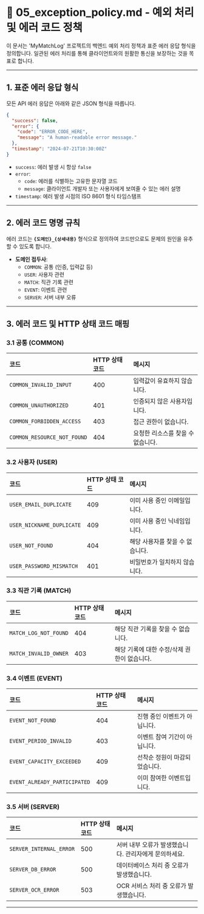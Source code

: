 # 📄 05_exception_policy.md - 예외 처리 및 에러 코드 정책

이 문서는 'MyMatchLog' 프로젝트의 백엔드 예외 처리 정책과 표준 에러 응답 형식을 정의합니다. 일관된 에러 처리를 통해 클라이언트와의 원활한 통신을 보장하는 것을 목표로 합니다.

---

## 1. 표준 에러 응답 형식

모든 API 에러 응답은 아래와 같은 JSON 형식을 따릅니다.

```json
{
  "success": false,
  "error": {
    "code": "ERROR_CODE_HERE",
    "message": "A human-readable error message."
  },
  "timestamp": "2024-07-21T10:30:00Z"
}
```

- `success`: 에러 발생 시 항상 `false`
- `error`:
  - `code`: 에러를 식별하는 고유한 문자열 코드
  - `message`: 클라이언트 개발자 또는 사용자에게 보여줄 수 있는 에러 설명
- `timestamp`: 에러 발생 시점의 ISO 8601 형식 타임스탬프

---

## 2. 에러 코드 명명 규칙

에러 코드는 **`{도메인}_{상세내용}`** 형식으로 정의하여 코드만으로도 문제의 원인을 유추할 수 있도록 합니다.

- **도메인 접두사**:
  - `COMMON`: 공통 (인증, 입력값 등)
  - `USER`: 사용자 관련
  - `MATCH`: 직관 기록 관련
  - `EVENT`: 이벤트 관련
  - `SERVER`: 서버 내부 오류

---

## 3. 에러 코드 및 HTTP 상태 코드 매핑

### 3.1 공통 (COMMON)

| 코드                        | HTTP 상태 코드 | 메시지                            |
| :-------------------------- | :------------- | :-------------------------------- |
| `COMMON_INVALID_INPUT`      | 400            | 입력값이 유효하지 않습니다.       |
| `COMMON_UNAUTHORIZED`       | 401            | 인증되지 않은 사용자입니다.       |
| `COMMON_FORBIDDEN_ACCESS`   | 403            | 접근 권한이 없습니다.             |
| `COMMON_RESOURCE_NOT_FOUND` | 404            | 요청한 리소스를 찾을 수 없습니다. |

### 3.2 사용자 (USER)

| 코드                      | HTTP 상태 코드 | 메시지                          |
| :------------------------ | :------------- | :------------------------------ |
| `USER_EMAIL_DUPLICATE`    | 409            | 이미 사용 중인 이메일입니다.    |
| `USER_NICKNAME_DUPLICATE` | 409            | 이미 사용 중인 닉네임입니다.    |
| `USER_NOT_FOUND`          | 404            | 해당 사용자를 찾을 수 없습니다. |
| `USER_PASSWORD_MISMATCH`  | 401            | 비밀번호가 일치하지 않습니다.   |

### 3.3 직관 기록 (MATCH)

| 코드                  | HTTP 상태 코드 | 메시지                                      |
| :-------------------- | :------------- | :------------------------------------------ |
| `MATCH_LOG_NOT_FOUND` | 404            | 해당 직관 기록을 찾을 수 없습니다.          |
| `MATCH_INVALID_OWNER` | 403            | 해당 기록에 대한 수정/삭제 권한이 없습니다. |

### 3.4 이벤트 (EVENT)

| 코드                         | HTTP 상태 코드 | 메시지                        |
| :--------------------------- | :------------- | :---------------------------- |
| `EVENT_NOT_FOUND`            | 404            | 진행 중인 이벤트가 아닙니다.  |
| `EVENT_PERIOD_INVALID`       | 403            | 이벤트 참여 기간이 아닙니다.  |
| `EVENT_CAPACITY_EXCEEDED`    | 409            | 선착순 정원이 마감되었습니다. |
| `EVENT_ALREADY_PARTICIPATED` | 409            | 이미 참여한 이벤트입니다.     |

### 3.5 서버 (SERVER)

| 코드                    | HTTP 상태 코드 | 메시지                                                |
| :---------------------- | :------------- | :---------------------------------------------------- |
| `SERVER_INTERNAL_ERROR` | 500            | 서버 내부 오류가 발생했습니다. 관리자에게 문의하세요. |
| `SERVER_DB_ERROR`       | 500            | 데이터베이스 처리 중 오류가 발생했습니다.             |
| `SERVER_OCR_ERROR`      | 503            | OCR 서비스 처리 중 오류가 발생했습니다.               |

---
